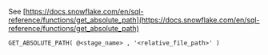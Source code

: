 See [https://docs.snowflake.com/en/sql-reference/functions/get_absolute_path](https://docs.snowflake.com/en/sql-reference/functions/get_absolute_path)
```
GET_ABSOLUTE_PATH( @<stage_name> , '<relative_file_path>' )
```

